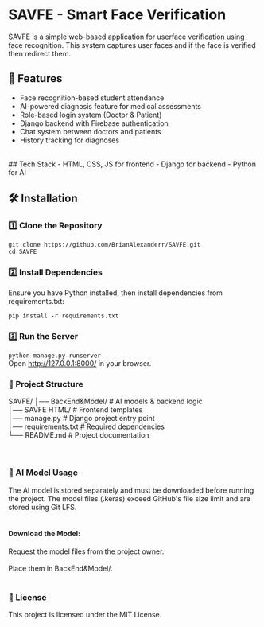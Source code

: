 # SAVFE - Smart Face Verification

SAVFE is a simple web-based application for userface verification using face recognition. This system captures user faces and if the face is verified then redirect them.

## 🚀 Features
- Face recognition-based student attendance
- AI-powered diagnosis feature for medical assessments
- Role-based login system (Doctor & Patient)
- Django backend with Firebase authentication
- Chat system between doctors and patients
- History tracking for diagnoses

<br>
## Tech Stack
- HTML, CSS, JS for frontend
- Django for backend
- Python for AI 

## 🛠 Installation

### 1️⃣ Clone the Repository

`git clone https://github.com/BrianAlexanderr/SAVFE.git`<br>
`cd SAVFE`

### 2️⃣ Install Dependencies
Ensure you have Python installed, then install dependencies from requirements.txt:

`pip install -r requirements.txt`

### 3️⃣ Run the Server

`python manage.py runserver`<br>
Open http://127.0.0.1:8000/ in your browser.

### 📂 Project Structure
SAVFE/
│── BackEnd&Model/    # AI models & backend logic<br>
│── SAVFE HTML/       # Frontend templates<br>
│── manage.py         # Django project entry point<br>
│── requirements.txt  # Required dependencies<br>
└── README.md         # Project documentation<br>
<br><br>
### 🤖 AI Model Usage
The AI model is stored separately and must be downloaded before running the project. The model files (.keras) exceed GitHub's file size limit and are stored using Git LFS.
<br><br>
#### Download the Model:
Request the model files from the project owner.
<br><br>
Place them in BackEnd&Model/.
<br><br>
### 📜 License
This project is licensed under the MIT License.


